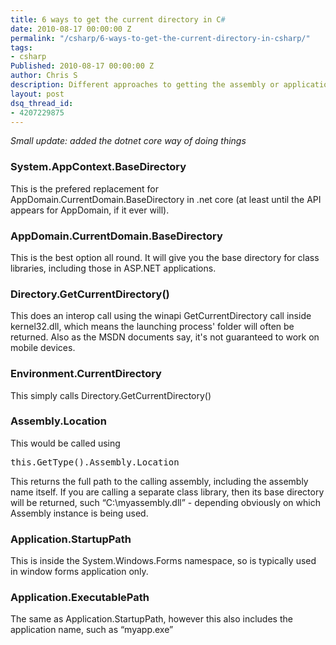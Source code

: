 ```yaml
---
title: 6 ways to get the current directory in C#
date: 2010-08-17 00:00:00 Z
permalink: "/csharp/6-ways-to-get-the-current-directory-in-csharp/"
tags:
- csharp
Published: 2010-08-17 00:00:00 Z
author: Chris S
description: Different approaches to getting the assembly or application's current directory
layout: post
dsq_thread_id:
- 4207229875
---
```


*Small update: added the dotnet core way of doing things*

### System.AppContext.BaseDirectory
This is the prefered replacement for AppDomain.CurrentDomain.BaseDirectory in .net core (at least until the API appears for AppDomain, if it ever will).

### AppDomain.CurrentDomain.BaseDirectory

This is the best option all round. It will give you the base directory for class libraries, including those in ASP.NET applications.

<!--more-->

### Directory.GetCurrentDirectory()

This does an interop call using the winapi GetCurrentDirectory call inside kernel32.dll, which means the launching process' folder will often be returned. Also as the MSDN documents say, it's not guaranteed to work on mobile devices.

### Environment.CurrentDirectory

This simply calls Directory.GetCurrentDirectory()

### Assembly.Location

This would be called using

<pre>this.GetType().Assembly.Location</pre>

This returns the full path to the calling assembly, including the assembly name itself. If you are calling a separate class library, then its base directory will be returned, such &#8220;C:\myassembly.dll&#8221; - depending obviously on which Assembly instance is being used.

### Application.StartupPath

This is inside the System.Windows.Forms namespace, so is typically used in window forms application only. 

### Application.ExecutablePath

The same as Application.StartupPath, however this also includes the application name, such as &#8220;myapp.exe&#8221;
